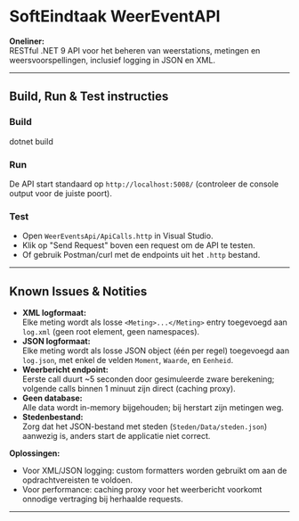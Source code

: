 # SoftEindtaak WeerEventAPI

**Oneliner:**  
RESTful .NET 9 API voor het beheren van weerstations, metingen en weersvoorspellingen, inclusief logging in JSON en XML.

---

## Build, Run & Test instructies

### Build

dotnet build

### Run

De API start standaard op `http://localhost:5008/` (controleer de console output voor de juiste poort).

### Test
- Open `WeerEventsApi/ApiCalls.http` in Visual Studio.
- Klik op "Send Request" boven een request om de API te testen.
- Of gebruik Postman/curl met de endpoints uit het `.http` bestand.

---

## Known Issues & Notities

- **XML logformaat:**  
  Elke meting wordt als losse `<Meting>...</Meting>` entry toegevoegd aan `log.xml` (geen root element, geen namespaces).
- **JSON logformaat:**  
  Elke meting wordt als losse JSON object (één per regel) toegevoegd aan `log.json`, met enkel de velden `Moment`, `Waarde`, en `Eenheid`.
- **Weerbericht endpoint:**  
  Eerste call duurt ~5 seconden door gesimuleerde zware berekening; volgende calls binnen 1 minuut zijn direct (caching proxy).
- **Geen database:**  
  Alle data wordt in-memory bijgehouden; bij herstart zijn metingen weg.
- **Stedenbestand:**  
  Zorg dat het JSON-bestand met steden (`Steden/Data/steden.json`) aanwezig is, anders start de applicatie niet correct.

**Oplossingen:**  
- Voor XML/JSON logging: custom formatters worden gebruikt om aan de opdrachtvereisten te voldoen.
- Voor performance: caching proxy voor het weerbericht voorkomt onnodige vertraging bij herhaalde requests.

---
